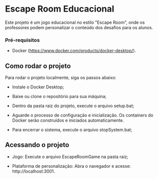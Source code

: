 # Escape Room Educacional

Este projeto é um jogo educacional no estilo "Escape Room", onde os professores podem personalizar o conteúdo dos desafios para os alunos.

### Pré-requisitos

- Docker (https://www.docker.com/products/docker-desktop/).

## Como rodar o projeto

Para rodar o projeto localmente, siga os passos abaixo:

- Instale o Docker Desktop;

- Baixe ou clone o repositório para sua máquina;

- Dentro da pasta raiz do projeto, execute o arquivo setup.bat;

- Aguarde o processo de configuração e inicialização. Os containers do Docker serão construídos e iniciados automaticamente.

* Para encerrar o sistema, execute o arquivo stopSystem.bat;

## Acessando o projeto

- Jogo: Execute o arquivo EscapeRoomGame na pasta raiz;

- Plataforma de personalização: Abra o navegador e acesse: http://localhost:3001.
